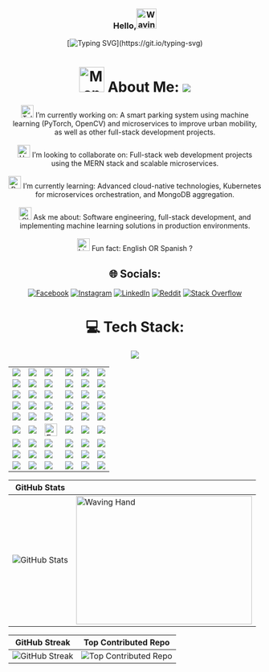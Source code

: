 <div align="center">

### Hello,<img src="https://raw.githubusercontent.com/Tarikul-Islam-Anik/Animated-Fluent-Emojis/master/Emojis/Hand%20gestures/Waving%20Hand%20Medium-Light%20Skin%20Tone.png" alt="Waving Hand Medium-Light Skin Tone" width="40" height="40" /> <br>

[![Typing SVG](https://readme-typing-svg.demolab.com?font=Fira+Code&weight=300&size=22&duration=2000&color=F7F7F7&center=true&multiline=true&width=870&height=100&lines=I'm+Shai+Shillo%2C;+a+dedicated+computer+science+graduate;based+in+Holon%2C+Israel.)](https://git.io/typing-svg)

# <img src="https://raw.githubusercontent.com/Tarikul-Islam-Anik/Animated-Fluent-Emojis/master/Emojis/People/Man%20Detective.png" alt="Man Detective" width="50" height="50" /> About Me: [![](https://visitcount.itsvg.in/api?id=ShaiShillo&icon=0&color=0)](https://visitcount.itsvg.in)<br>
 <img src="https://raw.githubusercontent.com/Tarikul-Islam-Anik/Animated-Fluent-Emojis/master/Emojis/Objects/Telescope.png" alt="Telescope" width="25" height="25" /> I’m currently working on: A smart parking system using machine learning (PyTorch, OpenCV) and microservices to improve urban mobility, as well as other full-stack development projects.<br><br>
 <img src="https://raw.githubusercontent.com/Tarikul-Islam-Anik/Animated-Fluent-Emojis/master/Emojis/Hand%20gestures/Handshake.png" alt="Handshake" width="25" height="25" /> I’m looking to collaborate on: Full-stack web development projects using the MERN stack and scalable microservices.<br><br>
 <img src="https://raw.githubusercontent.com/Tarikul-Islam-Anik/Animated-Fluent-Emojis/master/Emojis/Hand%20gestures/Brain.png" alt="Brain" width="25" height="25" /> I’m currently learning: Advanced cloud-native technologies, Kubernetes for microservices orchestration, and MongoDB aggregation.<br><br>
  <img src="https://raw.githubusercontent.com/Tarikul-Islam-Anik/Animated-Fluent-Emojis/master/Emojis/Objects/Closed%20Mailbox%20with%20Raised%20Flag.png" alt="Closed Mailbox with Raised Flag" width="25" height="25" /> Ask me about: Software engineering, full-stack development, and implementing machine learning solutions in production environments.<br><br>
 <img src="https://raw.githubusercontent.com/Tarikul-Islam-Anik/Animated-Fluent-Emojis/master/Emojis/Objects/Light%20Bulb.png" alt="Light Bulb" width="25" height="25" /> Fun fact: English OR Spanish ?

## 🌐 Socials: 
[![Facebook](https://img.shields.io/badge/Facebook-%231877F2.svg?logo=Facebook&logoColor=white)](https://facebook.com/ShaiShillo) 
[![Instagram](https://img.shields.io/badge/Instagram-%23E4405F.svg?logo=Instagram&logoColor=white)](https://instagram.com/shai_shillo) 
[![LinkedIn](https://img.shields.io/badge/LinkedIn-%230077B5.svg?logo=linkedin&logoColor=white)](https://linkedin.com/in/Shai-Shillo) 
[![Reddit](https://img.shields.io/badge/Reddit-%23FF4500.svg?logo=Reddit&logoColor=white)](https://reddit.com/user/Num_Pie) 
[![Stack Overflow](https://img.shields.io/badge/-Stackoverflow-FE7A16?logo=stack-overflow&logoColor=white)](https://stackoverflow.com/users/21207136) 

# 💻 Tech Stack:
 <img src="https://user-images.githubusercontent.com/74038190/212284158-e840e285-664b-44d7-b79b-e264b5e54825.gif"/>
<table>
  <tr>
    <td><img src="https://img.shields.io/badge/c-%2300599C.svg?style=flat&logo=c&logoColor=white"></td>
    <td><img src="https://img.shields.io/badge/c++-%2300599C.svg?style=flat&logo=c%2B%2B&logoColor=white"></td>
    <td><img src="https://img.shields.io/badge/java-%23ED8B00.svg?style=flat&logo=openjdk&logoColor=white"></td>
    <td><img src="https://img.shields.io/badge/html5-%23E34F26.svg?style=flat&logo=html5&logoColor=white"></td>
    <td><img src="https://img.shields.io/badge/markdown-%23000000.svg?style=flat&logo=markdown&logoColor=white"></td>
    <td><img src="https://img.shields.io/badge/kubernetes-%23326ce5.svg?style=flat&logo=kubernetes&logoColor=white"></td>
  </tr>
  <tr>
    <td><img src="https://img.shields.io/badge/javascript-%23323330.svg?style=flat&logo=javascript&logoColor=%23F7DF1E"></td>
    <td><img src="https://img.shields.io/badge/python-3670A0?style=flat&logo=python&logoColor=ffdd54"></td>
    <td><img src="https://img.shields.io/badge/yaml-%23ffffff.svg?style=flat&logo=yaml&logoColor=151515"></td>
    <td><img src="https://img.shields.io/badge/Windows%20Terminal-%234D4D4D.svg?style=flat&logo=windows-terminal&logoColor=white"></td>
    <td><img src="https://img.shields.io/badge/kotlin-%237F52FF.svg?style=flat&logo=kotlin&logoColor=white"></td>
    <td><img src="https://img.shields.io/badge/Postman-FF6C37?style=flat&logo=postman&logoColor=white"></td>
  </tr>
  <tr>
    <td><img src="https://img.shields.io/badge/css3-%231572B6.svg?style=flat&logo=css3&logoColor=white"></td>
    <td><img src="https://img.shields.io/badge/firebase-%23039BE5.svg?style=flat&logo=firebase"></td>
    <td><img src="https://img.shields.io/badge/github%20pages-121013?style=flat&logo=github&logoColor=white"></td>
    <td><img src="https://img.shields.io/badge/GoogleCloud-%234285F4.svg?style=flat&logo=google-cloud&logoColor=white"></td>
    <td><img src="https://img.shields.io/badge/heroku-%23430098.svg?style=flat&logo=heroku&logoColor=white"></td>
    <td><img src="https://img.shields.io/badge/Swagger-%23Clojure?style=flat&logo=swagger&logoColor=white"></td>
  </tr>
  <tr>
    <td><img src="https://img.shields.io/badge/anaconda-%2344A833.svg?style=flat&logo=anaconda&logoColor=white"></td>
    <td><img src="https://img.shields.io/badge/bootstrap-%238511FA.svg?style=flat&logo=bootstrap&logoColor=white"></td>
    <td><img src="https://img.shields.io/badge/flask-%23000.svg?style=flat&logo=flask&logoColor=white"></td>
    <td><img src="https://img.shields.io/badge/FastAPI-005571?style=flat&logo=fastapi"></td>
    <td><img src="https://img.shields.io/badge/express.js-%23404d59.svg?style=flat&logo=express&logoColor=%2361DAFB"></td>
    <td><img src="https://img.shields.io/badge/kubernetes-%23326ce5.svg?style=flat&logo=kubernetes&logoColor=white"></td>
  </tr>
  <tr>
    <td><img src="https://img.shields.io/badge/JWT-black?style=flat&logo=JSON%20web%20tokens"></td>
    <td><img src="https://img.shields.io/badge/MUI-%230081CB.svg?style=flat&logo=mui&logoColor=white"></td>
    <td><img src="https://img.shields.io/badge/NPM-%23CB3837.svg?style=flat&logo=npm&logoColor=white"></td>
    <td><img src="https://img.shields.io/badge/node.js-6DA55F?style=flat&logo=node.js&logoColor=white"></td>
    <td><img src="https://img.shields.io/badge/nodemon-%23323330.svg?style=flat&logo=nodemon&logoColor=%BBDEAD"></td>
    <td><img src="https://img.shields.io/badge/gradle-02303A.svg?style=flat&logo=gradle&logoColor=white"></td>
  </tr>
  <tr>
    <td><img src="https://img.shields.io/badge/opencv-%23white.svg?style=flat&logo=opencv&logoColor=white"></td>
    <td><img src="https://img.shields.io/badge/react-%2320232a.svg?style=flat&logo=react&logoColor=%2361DAFB"></td>
   <td>  <div align="center"><img src="https://raw.githubusercontent.com/Tarikul-Islam-Anik/Animated-Fluent-Emojis/master/Emojis/Smilies/Face%20with%20Crossed-Out%20Eyes.png" alt="Face with Crossed-Out Eyes" width="25" height="25" />   </div></td>
    <td><img src="https://img.shields.io/badge/redux-%23593d88.svg?style=flat&logo=redux&logoColor=white"></td>
    <td><img src="https://img.shields.io/badge/socket.io-black?style=flat&logo=socket.io&badgeColor=010101"></td>
    <td><img src="https://img.shields.io/badge/threejs-black?style=flat&logo=three.js&logoColor=white"></td>
  </tr>
  <tr>
    <td><img src="https://img.shields.io/badge/apache%20tomcat-%23F8DC75.svg?style=flat&logo=apache-tomcat&logoColor=black"></td>
    <td><img src="https://img.shields.io/badge/jenkins-%232C5263.svg?style=flat&logo=jenkins&logoColor=white"></td>
    <td><img src="https://img.shields.io/badge/firebase-a08021?style=flat&logo=firebase&logoColor=ffcd34"></td>
    <td><img src="https://img.shields.io/badge/MongoDB-%234ea94b.svg?style=flat&logo=mongodb&logoColor=white"></td>
    <td><img src="https://img.shields.io/badge/mysql-4479A1.svg?style=flat&logo=mysql&logoColor=white"></td>
    <td><img src="https://img.shields.io/badge/git-%23F05033.svg?style=flat&logo=git&logoColor=white"></td>
  </tr>
  <tr>
    <td><img src="https://img.shields.io/badge/postgres-%23316192.svg?style=flat&logo=postgresql&logoColor=white"></td>
    <td><img src="https://img.shields.io/badge/Canva-%2300C4CC.svg?style=flat&logo=Canva&logoColor=white"></td>
    <td><img src="https://img.shields.io/badge/Keras-%23D00000.svg?style=flat&logo=Keras&logoColor=white"></td>
    <td><img src="https://img.shields.io/badge/Matplotlib-%23ffffff.svg?style=flat&logo=Matplotlib&logoColor=black"></td>
    <td><img src="https://img.shields.io/badge/github-%23121011.svg?style=flat&logo=github&logoColor=white"></td>
    <td><img src="https://img.shields.io/badge/numpy-%23013243.svg?style=flat&logo=numpy&logoColor=white"></td>
  </tr>
  <tr>
    <td><img src="https://img.shields.io/badge/pandas-%23150458.svg?style=flat&logo=pandas&logoColor=white"></td>
    <td><img src="https://img.shields.io/badge/PyTorch-%23EE4C2C.svg?style=flat&logo=PyTorch&logoColor=white"></td>
    <td><img src="https://img.shields.io/badge/scikit--learn-%23F7931E.svg?style=flat&logo=scikit-learn&logoColor=white"></td>
    <td><img src="https://img.shields.io/badge/TensorFlow-%23FF6F00.svg?style=flat&logo=TensorFlow&logoColor=white"></td>
    <td><img src="https://img.shields.io/badge/mlflow-%23d9ead3.svg?style=flat&logo=numpy&logoColor=blue"></td>
    <td><img src="https://img.shields.io/badge/docker-%230db7ed.svg?style=flat&logo=docker&logoColor=white"></td>
  </tr>
</table>
    
  
  


| GitHub Stats | |
| --- | --- |
| ![GitHub Stats](https://github-readme-stats.vercel.app/api?username=ShaiShillo&theme=nightowl&hide_border=false&include_all_commits=false&count_private=true) | <img src="https://user-images.githubusercontent.com/74038190/225813708-98b745f2-7d22-48cf-9150-083f1b00d6c9.gif" width="350" height="255" alt="Waving Hand"/> |

| GitHub Streak | Top Contributed Repo |
| --- | --- |
| ![GitHub Streak](https://github-readme-streak-stats.herokuapp.com/?user=ShaiShillo&theme=nightowl&hide_border=false) | ![Top Contributed Repo](https://github-contributor-stats.vercel.app/api?username=ShaiShillo&limit=5&theme=nightowl&combine_all_yearly_contributions=true) |


</div>
